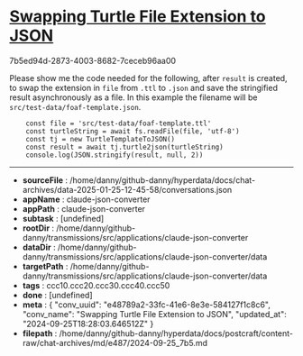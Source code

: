 # [Swapping Turtle File Extension to JSON](https://claude.ai/chat/e48789a2-33fc-41e6-8e3e-584127f1c8c6)

7b5ed94d-2873-4003-8682-7ceceb96aa00

Please show me the code needed for the following, after `result` is created, to swap the extension in `file` from `.ttl` to `.json` and save the stringified result asynchronously as a file. In this example the filename will be `src/test-data/foaf-template.json`.
```
    const file = 'src/test-data/foaf-template.ttl'
    const turtleString = await fs.readFile(file, 'utf-8')
    const tj = new TurtleTemplateToJSON()
    const result = await tj.turtle2json(turtleString)
    console.log(JSON.stringify(result, null, 2))
```

---

* **sourceFile** : /home/danny/github-danny/hyperdata/docs/chat-archives/data-2025-01-25-12-45-58/conversations.json
* **appName** : claude-json-converter
* **appPath** : claude-json-converter
* **subtask** : [undefined]
* **rootDir** : /home/danny/github-danny/transmissions/src/applications/claude-json-converter
* **dataDir** : /home/danny/github-danny/transmissions/src/applications/claude-json-converter/data
* **targetPath** : /home/danny/github-danny/transmissions/src/applications/claude-json-converter/data
* **tags** : ccc10.ccc20.ccc30.ccc40.ccc50
* **done** : [undefined]
* **meta** : {
  "conv_uuid": "e48789a2-33fc-41e6-8e3e-584127f1c8c6",
  "conv_name": "Swapping Turtle File Extension to JSON",
  "updated_at": "2024-09-25T18:28:03.646512Z"
}
* **filepath** : /home/danny/github-danny/hyperdata/docs/postcraft/content-raw/chat-archives/md/e487/2024-09-25_7b5.md